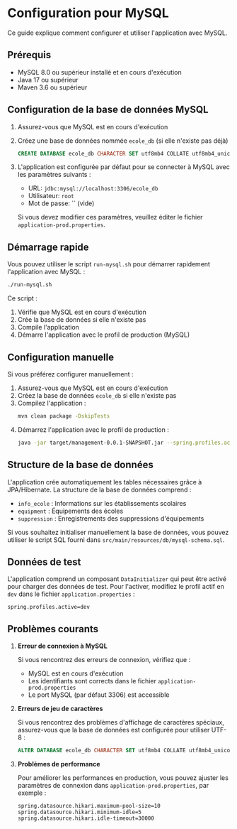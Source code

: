 # Configuration pour MySQL

Ce guide explique comment configurer et utiliser l'application avec MySQL.

## Prérequis

- MySQL 8.0 ou supérieur installé et en cours d'exécution
- Java 17 ou supérieur
- Maven 3.6 ou supérieur

## Configuration de la base de données MySQL

1. Assurez-vous que MySQL est en cours d'exécution
2. Créez une base de données nommée `ecole_db` (si elle n'existe pas déjà)
   ```sql
   CREATE DATABASE ecole_db CHARACTER SET utf8mb4 COLLATE utf8mb4_unicode_ci;
   ```

3. L'application est configurée par défaut pour se connecter à MySQL avec les paramètres suivants :
   - URL: `jdbc:mysql://localhost:3306/ecole_db`
   - Utilisateur: `root`
   - Mot de passe: `` (vide)

   Si vous devez modifier ces paramètres, veuillez éditer le fichier `application-prod.properties`.

## Démarrage rapide

Vous pouvez utiliser le script `run-mysql.sh` pour démarrer rapidement l'application avec MySQL :

```bash
./run-mysql.sh
```

Ce script :
1. Vérifie que MySQL est en cours d'exécution
2. Crée la base de données si elle n'existe pas
3. Compile l'application
4. Démarre l'application avec le profil de production (MySQL)

## Configuration manuelle

Si vous préférez configurer manuellement :

1. Assurez-vous que MySQL est en cours d'exécution
2. Créez la base de données `ecole_db` si elle n'existe pas
3. Compilez l'application :
   ```bash
   mvn clean package -DskipTests
   ```
4. Démarrez l'application avec le profil de production :
   ```bash
   java -jar target/management-0.0.1-SNAPSHOT.jar --spring.profiles.active=prod
   ```

## Structure de la base de données

L'application crée automatiquement les tables nécessaires grâce à JPA/Hibernate. La structure de la base de données comprend :

- `info_ecole` : Informations sur les établissements scolaires
- `equipment` : Équipements des écoles
- `suppression` : Enregistrements des suppressions d'équipements

Si vous souhaitez initialiser manuellement la base de données, vous pouvez utiliser le script SQL fourni dans `src/main/resources/db/mysql-schema.sql`.

## Données de test

L'application comprend un composant `DataInitializer` qui peut être activé pour charger des données de test. Pour l'activer, modifiez le profil actif en `dev` dans le fichier `application.properties` :

```properties
spring.profiles.active=dev
```

## Problèmes courants

1. **Erreur de connexion à MySQL**
   
   Si vous rencontrez des erreurs de connexion, vérifiez que :
   - MySQL est en cours d'exécution
   - Les identifiants sont corrects dans le fichier `application-prod.properties`
   - Le port MySQL (par défaut 3306) est accessible

2. **Erreurs de jeu de caractères**
   
   Si vous rencontrez des problèmes d'affichage de caractères spéciaux, assurez-vous que la base de données est configurée pour utiliser UTF-8 :
   ```sql
   ALTER DATABASE ecole_db CHARACTER SET utf8mb4 COLLATE utf8mb4_unicode_ci;
   ```

3. **Problèmes de performance**
   
   Pour améliorer les performances en production, vous pouvez ajuster les paramètres de connexion dans `application-prod.properties`, par exemple :
   ```properties
   spring.datasource.hikari.maximum-pool-size=10
   spring.datasource.hikari.minimum-idle=5
   spring.datasource.hikari.idle-timeout=30000
   ```